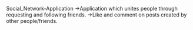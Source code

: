 Social_Network-Application
->Application which unites people through requesting and following friends.
->Like and comment on posts created by other people/friends.
